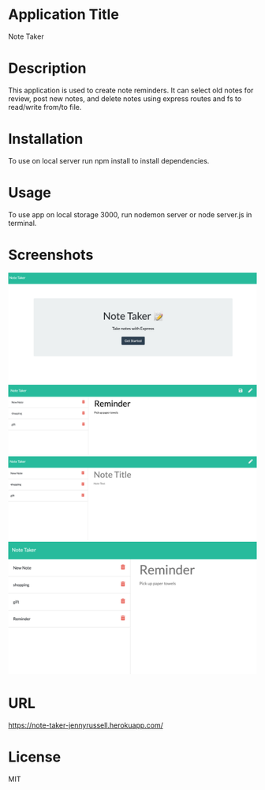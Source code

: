 # Application Title

Note Taker

# Description

This application is used to create note reminders. It can select old notes for review, post new notes, and delete notes using express routes and fs to read/write from/to file.

# Installation

To use on local server run npm install to install dependencies.

# Usage

To use app on local storage 3000, run nodemon server or node server.js in terminal.

# Screenshots

![Landing Page](/landing.png)
![New Note](/NewNote.png)
![Notes](/Notes.png)
![Recall Note](/Recall.png)

# URL

https://note-taker-jennyrussell.herokuapp.com/

# License

 MIT

